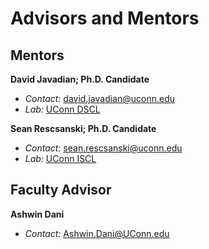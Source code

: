 # Advisors and Mentors

## Mentors
**David Javadian; Ph.D. Candidate**
- *Contact:* david.javadian@uconn.edu
- *Lab:* [UConn DSCL](https://dscl.uconn.edu/current-members/)

**Sean Rescsanski; Ph.D. Candidate**
- *Contact:* sean.rescsanski@uconn.edu
- *Lab:* [UConn ISCL](https://imani.lab.uconn.edu/members/)

## Faculty Advisor
**Ashwin Dani**
- *Contact:* Ashwin.Dani@UConn.edu